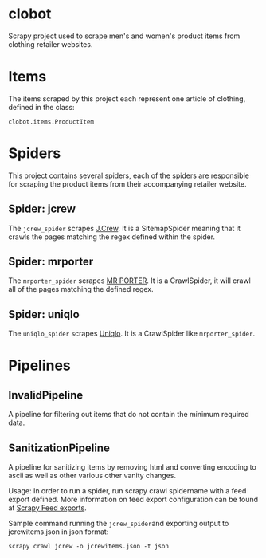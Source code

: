 clobot
======

Scrapy project used to scrape men's and women's product items from clothing retailer websites.

Items
======

The items scraped by this project each represent one article of clothing, defined in the class: 
```
clobot.items.ProductItem
```
Spiders
======
This project contains several spiders, each of the spiders are responsible for scraping the product items from their accompanying retailer website.
 
Spider: jcrew
------

The `jcrew_spider` scrapes [J.Crew](https://www.jcrew.com). It is a SitemapSpider meaning that it crawls the pages matching the regex defined within the spider.

Spider: mrporter
------
The `mrporter_spider` scrapes [MR PORTER](http://www.mrporter.com). It is a CrawlSpider, it will crawl all of the pages matching the defined regex.

Spider: uniqlo
------

The `uniqlo_spider` scrapes [Uniqlo](http://www.uniqlo.com). It is a CrawlSpider like `mrporter_spider`.

Pipelines
======
InvalidPipeline
------
A pipeline for filtering out items that do not contain the minimum required data.

SanitizationPipeline
------
A pipeline for sanitizing items by removing html and converting encoding to ascii as well as other various other vanity changes.

Usage:
In order to run a spider, run scrapy crawl spidername with a feed export defined. More information on feed export configuration can be found at [Scrapy Feed exports](http://doc.scrapy.org/en/latest/topics/feed-exports.html).

Sample command running the `jcrew_spider`and exporting output to jcrewitems.json in json format: 
```
scrapy crawl jcrew -o jcrewitems.json -t json
```




